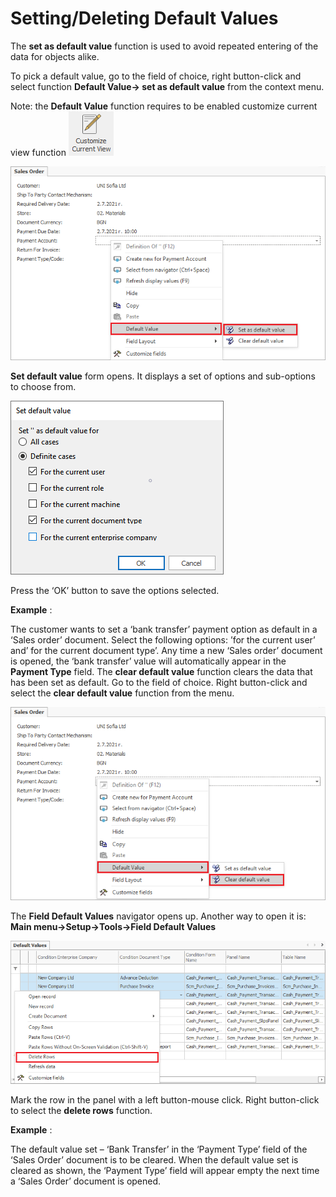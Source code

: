 # Setting/Deleting Default Values

The <b>set as default value</b> function is used to avoid repeated entering of the data for objects alike.

To pick a default value, go to the field of choice, right button-click and select function <b> Default Value→ set as default value</b>  from the context menu.

Note: the <b>Default Value</b> function requires to be enabled </b>customize current view</b> function ![Customize current view](pictures/customize-view.png) 

![Set default value](pictures/set-defaultvalue1.png)



  <b>Set default value</b> form opens. It displays a set of options and sub-options to choose from. 


![Value form](pictures/value-form.png)  

Press the ‘OK’ button to save the options selected. 

<b>Example</b> :

The customer wants to set a ‘bank transfer’ payment option as default in a ‘Sales order’ document. Select the following options: ’for the current user’ and’ for the current document type’. Any time a new ‘Sales order’ document is opened, the ‘bank transfer’ value will automatically appear in the <b>Payment Type</b> field. 
The <b>clear default value</b> function clears the data that has been set as default.
Go to the field of choice. Right button-click and select the <b>clear default value</b> function from the menu.

![Clear default value](pictures/clear-defaultvalue1.png) 


The <b>Field Default Values</b> navigator opens up. Another way to open it is: <b>Main menu→Setup→Tools→Field Default Values</b>

![Delete rows](pictures/delete-rows.png)





Mark the row in the panel with a left button-mouse click. Right button-click to select the <b>delete rows</b> function.

<b>Example</b> :

The default value set – ‘Bank Transfer’ in the ‘Payment Type’ field of the ‘Sales Order’ document is to be cleared. When the default value set is cleared as shown, the ‘Payment Type’ field will appear empty the next time a ‘Sales Order’ document is opened.

